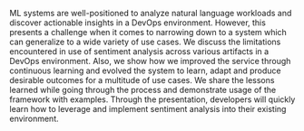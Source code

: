 ML systems are well-positioned to analyze natural language workloads and discover actionable insights in a DevOps environment. However, this presents a challenge when it comes to narrowing down to a system which can generalize to a wide variety of use cases. We discuss the limitations encountered in use of sentiment analysis across various artifacts in a DevOps environment. Also, we show how we improved the service through continuous learning and evolved the system to learn, adapt and produce desirable outcomes for a multitude of use cases. We share the lessons learned while going through the process and demonstrate usage of the framework with examples. Through the presentation, developers will quickly learn how to leverage and implement sentiment analysis into their existing environment.